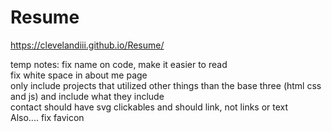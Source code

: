 # Resume
https://clevelandiii.github.io/Resume/

temp notes: fix name on code, make it easier to read   
fix white space in about me page   
only include projects that utilized other things than the base three (html css and js) and include what they include   
contact should have svg clickables and should link, not links or text   
Also.... fix favicon   
